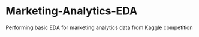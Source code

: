 # Marketing-Analytics-EDA
Performing basic EDA for marketing analytics data from Kaggle competition 
